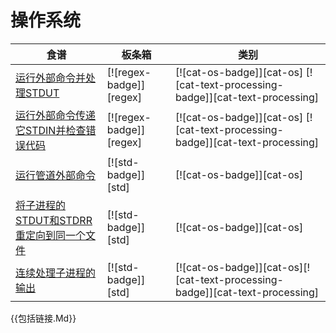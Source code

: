 
# 操作系统

| 食谱 | 板条箱 | 类别 |
| --- | --- | --- |
| [运行外部命令并处理STDUT][ex-parse-subprocess-output] | [![regex-badge]][regex] | [![cat-os-badge]][cat-os] [![cat-text-processing-badge]][cat-text-processing] |
| [运行外部命令传递它STDIN并检查错误代码][ex-parse-subprocess-input] | [![regex-badge]][regex] | [![cat-os-badge]][cat-os] [![cat-text-processing-badge]][cat-text-processing] |
| [运行管道外部命令][ex-run-piped-external-commands] | [![std-badge]][std] | [![cat-os-badge]][cat-os] |
| [将子进程的STDUT和STDRR重定向到同一个文件][ex-redirect-stdout-stderr-same-file] | [![std-badge]][std] | [![cat-os-badge]][cat-os] |
| [连续处理子进程的输出][ex-continuous-process-output] | [![std-badge]][std] | [![cat-os-badge]][cat-os][![cat-text-processing-badge]][cat-text-processing] |

[ex-parse-subprocess-output]: os/external.html#run-an-external-command-and-process-stdout

[ex-parse-subprocess-input]: os/external.html#run-an-external-command-passing-it-stdin-and-check-for-an-error-code

[ex-run-piped-external-commands]: os/external.html#run-piped-external-commands

[ex-redirect-stdout-stderr-same-file]: os/external.html#redirect-both-stdout-and-stderr-of-child-process-to-the-same-file

[ex-continuous-process-output]: os/external.html#continuously-process-child-process-outputs

{{包括链接.Md}}
